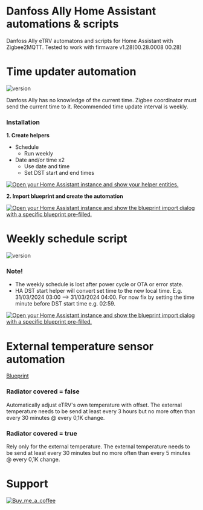 # Danfoss Ally Home Assistant automations & scripts
Danfoss Ally eTRV automatons and scripts for Home Assistant with Zigbee2MQTT. Tested to work with firmware v1.28(00.28.0008 00.28)

# Time updater automation
![version](https://img.shields.io/badge/version-1.0.1-blue?style=plastic)

Danfoss Ally has no knowledge of the current time. Zigbee coordinator must send the current time to it. Recommended time update interval is weekly.

### Installation
**1. Create helpers**
- Schedule
    - Run weekly
- Date and/or time x2
    - Use date and time
    - Set DST start and end times

[![Open your Home Assistant instance and show your helper entities.](https://my.home-assistant.io/badges/helpers.svg)](https://my.home-assistant.io/redirect/helpers/)

**2. Import blueprint and create the automation**

[![Open your Home Assistant instance and show the blueprint import dialog with a specific blueprint pre-filled.](https://my.home-assistant.io/badges/blueprint_import.svg)](https://my.home-assistant.io/redirect/blueprint_import/?blueprint_url=https%3A%2F%2Fgithub.com%2Fussaka%2FDanfoss-Ally-HA-integration%2Fblob%2Fmain%2Fautomations%2Fdanfoss_ally_time_updater.yaml)

# Weekly schedule script
![version](https://img.shields.io/badge/version-1.0.0-blue?style=plastic)

### Note!
- The weekly schedule is lost after power cycle or OTA or error state.
- HA DST start helper will convert set time to the new local time. E.g. 31/03/2024 03:00 --> 31/03/2024 04:00. For now fix by setting the time minute before DST start time e.g. 02:59.

[![Open your Home Assistant instance and show the blueprint import dialog with a specific blueprint pre-filled.](https://my.home-assistant.io/badges/blueprint_import.svg)](https://my.home-assistant.io/redirect/blueprint_import/?blueprint_url=https%3A%2F%2Fgithub.com%2Fussaka%2FDanfoss-Ally-HA-integration%2Fblob%2Fmain%2Fscripts%2Fdanfoss_ally_set_schedule.yaml)

# External temperature sensor automation
[Blueprint](https://community.home-assistant.io/t/zigbee2mqtt-danfoss-ally-send-external-temperature-to-trv-version-2/627564/8)

### Radiator covered = false
Automatically adjust eTRV's own temperature with offset. The external temperature needs to be send at least every 3 hours but no more often than every 30 minutes @ every 0,1K change.

### Radiator covered = true
Rely only for the external temperature. The external temperature needs to be send at least every 30 minutes but no more often than every 5 minutes @ every 0,1K change.

# Support
[![Buy_me_a_coffee](https://img.shields.io/badge/Buy%20me%20a%20coffee-black?style=social&logo=buy-me-a-coffee&logoColor=black&link=https%3A%2F%2Fwww.buymeacoffee.com%2Fussaka)](https://www.buymeacoffee.com/ussaka)
